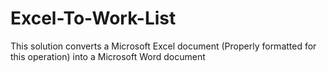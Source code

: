 # Excel-To-Work-List

This solution converts a Microsoft Excel document (Properly formatted for this operation) into a Microsoft Word document
